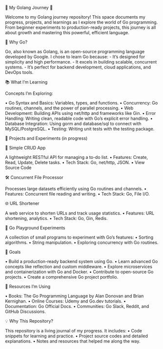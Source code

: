 🌟 My Golang Journey 🚀

Welcome to my Golang journey repository! This space documents my progress, projects, and learnings as I explore the world of Go programming. From beginner experiments to production-ready projects, this journey is all about growth and mastering this powerful, efficient language.


🧐 Why Go?

Go, also known as Golang, is an open-source programming language developed by Google. I chose to learn Go because:
	- It’s designed for simplicity and high performance.
	- It excels in building scalable, concurrent systems.
	- It’s perfect for backend development, cloud applications, and DevOps tools.

 📚 What I’m Learning

Concepts I’m Exploring:

  •	Go Syntax and Basics: Variables, types, and functions.
	•	Concurrency: Go routines, channels, and the power of parallel processing.
	•	Web Development: Building APIs using net/http and frameworks like Gin.
	•	Error Handling: Writing clean, readable code with Go’s explicit error handling.
	•	Database Integration: Using gorm and database/sql to connect with MySQL/PostgreSQL.
	•	Testing: Writing unit tests with the testing package.

 🔨 Projects and Experiments (in progress)

🚀 Simple CRUD App

A lightweight RESTful API for managing a to-do list.
	•	Features: Create, Read, Update, Delete tasks.
	•	Tech Stack: Go, net/http, JSON.
	•	View Source Code

🛠️ Concurrent File Processor

Processes large datasets efficiently using Go routines and channels.
	•	Features: Concurrent file reading and writing.
	•	Tech Stack: Go, File I/O.

🌐 URL Shortener

A web service to shorten URLs and track usage statistics.
	•	Features: URL shortening, analytics.
	•	Tech Stack: Go, Gin, Redis.

🧠 Go Playground Experiments

A collection of small programs to experiment with Go’s features:
	•	Sorting algorithms.
	•	String manipulation.
	•	Exploring concurrency with Go routines.


 🎯 Goals

  •	Build a production-ready backend system using Go.
	•	Learn advanced Go concepts like reflection and custom middleware.
	•	Explore microservices and containerization with Go and Docker.
	•	Contribute to open-source Go projects.
	•	Create a comprehensive Go project portfolio.

📖 Resources I’m Using

  •	Books: The Go Programming Language by Alan Donovan and Brian Kernighan.
	•	Online Courses: Udemy and Go.dev tutorials.
	•	Documentation: Go Official Docs.
	•	Communities: Go Slack, Reddit, and GitHub Discussions.

 💡 Why This Repository?

This repository is a living journal of my progress. It includes:
	•	Code snippets for learning and practice.
	•	Project source codes and detailed explanations.
	•	Notes and resources that helped me along the way.
